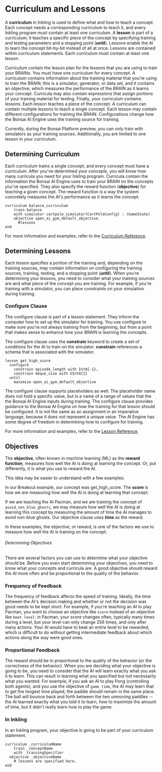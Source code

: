 # Curriculum and Lessons

A **curriculum** in Inkling is used to define what and how to teach a concept. Each concept needs a corresponding curriculum to teach it, and every Inkling program must contain at least one curriculum. A **lesson** is part of a curriculum; it teaches a specific piece of the concept by specifying training and testing parameters and a stopping point (**until**). Lessons enable the AI to learn the concept bit-by-bit instead of all at once. Lessons are contained within curriculum statements. Each curriculum must contain at least one lesson.

Curriculum contain the lesson plan for the lessons that you are using to train your BRAINs. You must have one curriculum for every concept. A curriculum contains information about the training material that you're using to train the BRAIN; this is a simulator, generator, or data set, and it contains an objective, which measures the performance of the BRAIN as it learns your concept. Curricula may also contain expressions that assign portions of your training material for testing. Finally, your curriculum contains lessons. Each lesson teaches a piece of the concept. A curriculum can contain multiple lessons to teach a single concept.  Each lesson may contain different configurations for training the BRAIN. Configurations change how the Bonsai AI Engine uses the training source for training.

<aside class="notice">
Currently, during the Bonsai Platform preview, you can only train with simulators as your training sources. Additionally, you are limited to one lesson in your curriculum.
</aside> 

## Determining Curriculum

Each curriculum trains a single concept, and every concept must have a curriculum. After you've determined your concepts, you will know how many curricula you need for your Inkling program. Curricula contain the information the Bonsai AI Engine uses to train your BRAIN on the concepts you've specified. They also specify the reward function (**objective**) for teaching a given concept. The reward function is a way the system concretely measures the AI's performance as it learns the concept.

```inkling
curriculum balance_curriculum
    train balance
    with simulator cartpole_simulator(CartPoleConfig) : (GameState)
    objective open_ai_gym_default_objective
      #lessons
end
```

For more information and examples, refer to the [Curriculum Reference][1].

## Determining Lessons

Each lesson specifies a portion of the training and, depending on the training sources, may contain information on configuring the training sources, training, testing, and a stopping point (**until**). When you're determining your lessons, you need to consider what your training sources are and what piece of the concept you are training. For example, if you're training with a simulator, you can place constraints on your simulation during training.

### Configure Clause

The configure clause is part of a lesson statement. They inform the computer how to set up the simulator for training. You use configure to make sure you're not always training from the beginning, but from a point that makes sense to enhance how your BRAIN is learning the concepts.

The configure clause uses the **constrain** keyword to create a set of conditions for the AI to train on the simulator. **constrain** references a schema that is associated with the simulator.

```inkling
lesson get_high_score
  configure
    constrain episode_length with Int8{-1},
    constrain deque_size with UInt8{1}
  until
    maximize open_ai_gym_default_objective
```

The configure clause supports placeholders as well. The placeholder name does not hold a specific value, but is a name of a range of values that the the Bonsai AI Engine inputs during training. The configure clause provides guidance to the Bonsai AI Engine on how the training for that lesson should be configured. It is not the same as an assignment in an imperative language, because it does not represent a unique value. The AI Engine has some degree of freedom in determining how to configure for training.

For more information and examples, refer to the [Lesson Reference][1].

## Objectives

The **objective**, often known in machine learning (ML) as the **reward function**, measures how well the AI is doing at learning the concept. Or, put differently, it is what you use to reward the AI.

This idea may be easier to understand with a few examples:

In our Breakout example, our concept was get_high_score. The **score** is how we are measuring how well the AI is doing at learning that concept.

If we are teaching the AI Pacman, and we are training the concept of `avoid_non_blue_ghosts`, we may measure how well the AI is doing at learning this concept by measuring the amount of time the AI manages to avoid non-blue ghosts. Our objective clause uses **time** as the reward.

In these examples, the objective, or reward, is one of the factors we use to measure how well the AI is training on the concept.

###### Determining Objectives

There are several factors you can use to determine what your objective should be. Before you even start determining your objectives, you need to know what your concepts and curricula are. A good objective should reward the AI more often and be proportional to the quality of the behavior.

### Frequency of Feedback

The frequency of feedback affects the speed of training. Ideally, the time between the AI's decision making and whether or not the decision was good needs to be kept short.  For example, if you're teaching an AI to play Pacman, you want to choose an objective like `score` instead of an objective like `beat level`: in Pacman, your score changes often, typically many times during a level, but your level can only change 256 times, and only after many actions. Your AI would have to beat an entire level to be rewarded, which is difficult to do without getting intermediate feedback about which actions along the way were good ones. 

### Proportional Feedback

The reward should be in proportional to the quality of the behavior (or the correctness of the behavior). When you are deciding what your objective is going to be, you need to consider that the AI will learn exactly what you ask it to learn. This can result in learning what you specified but not necessarily what you wanted. For example, if you ask an AI to play Pong (controlling both agents), and you use the objective of `game time`, the AI may learn that to get the longest time played, the paddle should remain in the same place. The ball will bounce back and forth between the two unmoving paddles -- the AI learned exactly what you told it to learn, how to maximize the amount of time, but it didn't really learn how to play the game.

### In Inkling

In an Inkling program, your objective is going to be part of your curriculum statement.

```inkling
curriculum _curriculumName
    train _conceptName
    with _trainingSpecifier
  objective _objectiveName
    # lessons are specified here.
end
```

[1]: ./../references/inkling-reference.html#curriculums
[2]: ./../references/inkling-reference.html#lessons
